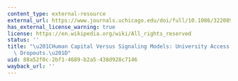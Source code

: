 ```yaml
---
content_type: external-resource
external_url: https://www.journals.uchicago.edu/doi/full/10.1086/322089
has_external_license_warning: true
license: https://en.wikipedia.org/wiki/All_rights_reserved
status: ''
title: "\u201CHuman Capital Versus Signaling Models: University Access and High School\
  \ Dropouts.\u201D"
uid: 88a52f0c-2bf1-4689-b2a5-438d928c7146
wayback_url: ''
---
```

